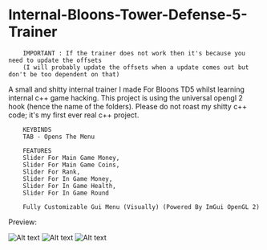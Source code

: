 # Internal-Bloons-Tower-Defense-5-Trainer
        IMPORTANT : If the trainer does not work then it's because you need to update the offsets  
        (I will probably update the offsets when a update comes out but don't be too dependent on that)

A small and shitty internal trainer I made For Bloons TD5 whilst learning internal c++ game hacking. 
This project is using the universal opengl 2 hook (hence the name of the folders). 
Please do not roast my shitty c++ code; it's my first ever real c++ project.

        KEYBINDS
        TAB - Opens The Menu

        FEATURES
        Slider For Main Game Money,
        Slider For Main Game Coins,
        Slider For Rank,
        Slider For In Game Money,
        Slider For In Game Health,
        Slider For In Game Round
        
        Fully Customizable Gui Menu (Visually) (Powered By ImGui OpenGL 2)

Preview:











![Alt text](https://cdn.discordapp.com/attachments/904018723105558581/965272225374670898/preview3.png?size=4096?raw=true "...")
![Alt text](https://cdn.discordapp.com/attachments/904018723105558581/965272218353405972/preview2.png?size=4096?raw=true "...")
![Alt text](https://cdn.discordapp.com/attachments/904018723105558581/965272211265044531/preview1.png?size=4096?raw=true "...")
